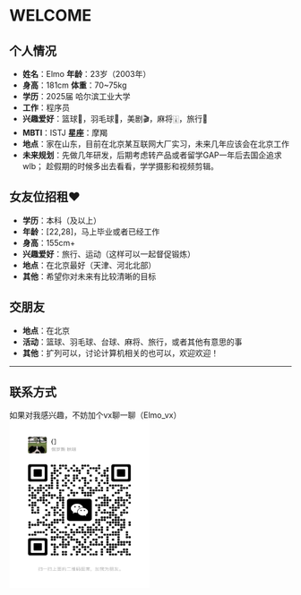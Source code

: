 # WELCOME
## 个人情况
- **姓名**：Elmo         **年龄**：23岁（2003年）
- **身高**：181cm      **体重**：70~75kg
- **学历**：2025届 哈尔滨工业大学  
- **工作**：程序员
- **兴趣爱好**：篮球🏀，羽毛球🏸，美剧🎬，麻将🀈，旅行🧳
- **MBTI**：ISTJ          **星座**：摩羯
- **地点**：家在山东，目前在北京某互联网大厂实习，未来几年应该会在北京工作
- **未来规划**：先做几年研发，后期考虑转产品或者留学GAP一年后去国企追求wlb；
           趁假期的时候多出去看看，学学摄影和视频剪辑。

## 女友位招租❤
- **学历**：本科（及以上）
- **年龄**：[22,28]，马上毕业或者已经工作
- **身高**：155cm+
- **兴趣爱好**：旅行、运动（这样可以一起督促锻炼）
- **地点**：在北京最好（天津、河北北部）
- **其他**：希望你对未来有比较清晰的目标

## 交朋友

- **地点**：在北京
- **活动**：篮球、羽毛球、台球、麻将、旅行，或者其他有意思的事
- **其他**：扩列可以，讨论计算机相关的也可以，欢迎欢迎！

---
## 联系方式
如果对我感兴趣，不妨加个vx聊一聊（Elmo_vx）
<img src="https://raw.githubusercontent.com/Elmo2022/pictureBed/master/img/202501111929763.jpg" alt="微信二维码" width="250" height="300">



